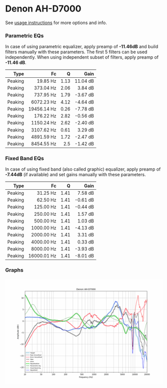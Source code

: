 # Denon AH-D7000
See [usage instructions](https://github.com/jaakkopasanen/AutoEq#usage) for more options and info.

### Parametric EQs
In case of using parametric equalizer, apply preamp of **-11.46dB** and build filters manually
with these parameters. The first 5 filters can be used independently.
When using independent subset of filters, apply preamp of **-11.46 dB**.

| Type    | Fc          |    Q | Gain     |
|--------:|------------:|-----:|---------:|
| Peaking | 19.85 Hz    | 1.13 | 11.04 dB |
| Peaking | 373.04 Hz   | 2.06 | 3.84 dB  |
| Peaking | 737.95 Hz   | 1.79 | -3.67 dB |
| Peaking | 6072.23 Hz  | 4.12 | -4.64 dB |
| Peaking | 19456.14 Hz | 0.26 | -7.78 dB |
| Peaking | 176.22 Hz   | 2.82 | -0.56 dB |
| Peaking | 1150.24 Hz  | 2.62 | -2.40 dB |
| Peaking | 3107.62 Hz  | 0.61 | 3.29 dB  |
| Peaking | 4891.59 Hz  | 1.72 | -2.47 dB |
| Peaking | 8454.55 Hz  | 2.5  | -1.42 dB |

### Fixed Band EQs
In case of using fixed band (also called graphic) equalizer, apply preamp of **-7.44dB**
(if available) and set gains manually with these parameters.

| Type    | Fc          |    Q | Gain     |
|--------:|------------:|-----:|---------:|
| Peaking | 31.25 Hz    | 1.41 | 7.58 dB  |
| Peaking | 62.50 Hz    | 1.41 | -0.61 dB |
| Peaking | 125.00 Hz   | 1.41 | -0.44 dB |
| Peaking | 250.00 Hz   | 1.41 | 1.57 dB  |
| Peaking | 500.00 Hz   | 1.41 | 1.03 dB  |
| Peaking | 1000.00 Hz  | 1.41 | -4.13 dB |
| Peaking | 2000.00 Hz  | 1.41 | 3.31 dB  |
| Peaking | 4000.00 Hz  | 1.41 | 0.33 dB  |
| Peaking | 8000.00 Hz  | 1.41 | -3.93 dB |
| Peaking | 16000.01 Hz | 1.41 | -8.01 dB |

### Graphs
![](./Denon%20AH-D7000.png)